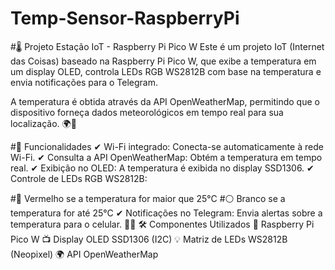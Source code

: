 # Temp-Sensor-RaspberryPi

#🌡️ Projeto Estação IoT - Raspberry Pi Pico W
Este é um projeto IoT (Internet das Coisas) baseado na Raspberry Pi Pico W, que exibe a temperatura em um display OLED, controla LEDs RGB WS2812B com base na temperatura e envia notificações para o Telegram.

A temperatura é obtida através da API OpenWeatherMap, permitindo que o dispositivo forneça dados meteorológicos em tempo real para sua localização. 🌍📡

#📌 Funcionalidades
✔ Wi-Fi integrado: Conecta-se automaticamente à rede Wi-Fi.
✔ Consulta a API OpenWeatherMap: Obtém a temperatura em tempo real.
✔ Exibição no OLED: A temperatura é exibida no display SSD1306.
✔ Controle de LEDs RGB WS2812B:

#🔴 Vermelho se a temperatura for maior que 25°C
#⚪ Branco se a temperatura for até 25°C
✔ Notificações no Telegram: Envia alertas sobre a temperatura para o celular. 📩📱
🛠️ Componentes Utilizados
📡 Raspberry Pi Pico W
📺 Display OLED SSD1306 (I2C)
💡 Matriz de LEDs WS2812B (Neopixel)
🌍 API OpenWeatherMap
